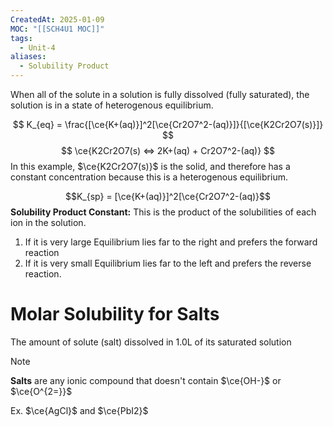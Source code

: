 ```yaml
---
CreatedAt: 2025-01-09
MOC: "[[SCH4U1 MOC]]"
tags:
  - Unit-4
aliases:
  - Solubility Product
---
```

When all of the solute in a solution is fully dissolved (fully saturated), the solution is in a state of heterogenous equilibrium. 

$$
K_{eq} = \frac{[\ce{K+(aq)}]^2[\ce{Cr2O7^2-(aq)}]}{[\ce{K2Cr2O7(s)}]}
$$
$$
\ce{K2Cr2O7(s) <=> 2K+(aq) + Cr2O7^2-(aq)}
$$In this example, $\ce{K2Cr2O7(s)}$ is the solid, and therefore has a constant concentration because this is a heterogenous equilibrium. 

$$K_{sp} = [\ce{K+(aq)}]^2[\ce{Cr2O7^2-(aq)}$$
**Solubility Product Constant:** This is the product of the solubilities of each ion in the solution.

1. If it is very large
   Equilibrium lies far to the right and prefers the forward reaction
2. If it is very small
   Equilibrium lies far to the left and prefers the reverse reaction.

# Molar Solubility for **Salts**
The amount of solute (salt) dissolved in 1.0L of its saturated solution

> [!NOTE]
> **Salts** are any ionic compound that doesn't contain $\ce{OH-}$ or $\ce{O^{2=}}$
> 
> Ex. $\ce{AgCl}$ and $\ce{PbI2}$





